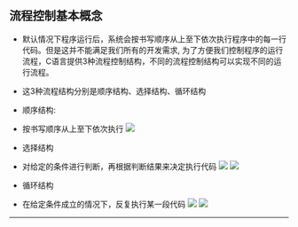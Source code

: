 ## 流程控制基本概念

- 默认情况下程序运行后，系统会按书写顺序从上至下依次执行程序中的每一行代码。但是这并不能满足我们所有的开发需求, 为了方便我们控制程序的运行流程，C语言提供3种流程控制结构，不同的流程控制结构可以实现不同的运行流程。

- 这3种流程结构分别是顺序结构、选择结构、循环结构

- 顺序结构:
+ 按书写顺序从上至下依次执行
  ![](https://img-blog.csdnimg.cn/img_convert/9071191723644a2b0364126c8a5bd65f.png)
- 选择结构
+ 对给定的条件进行判断，再根据判断结果来决定执行代码
  ![](https://img-blog.csdnimg.cn/img_convert/0e8b2f8b6230aedf754eab312605ce23.png)
  ![](https://img-blog.csdnimg.cn/img_convert/e4452dcd9857466ecc0957fb4453b3a3.png)
- 循环结构
+ 在给定条件成立的情况下，反复执行某一段代码
  ![](https://img-blog.csdnimg.cn/img_convert/4899d440537583bc28f3bc17bd2b7ae1.png)
  ![](https://img-blog.csdnimg.cn/img_convert/3f74e2788a1ccbaf1028b1360c514c70.png)

---